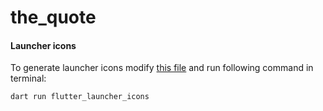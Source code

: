 # the_quote

#### Launcher icons
To generate launcher icons modify [this file](./flutter_launcher_icons.yaml) and run following command in terminal:

`dart run flutter_launcher_icons`